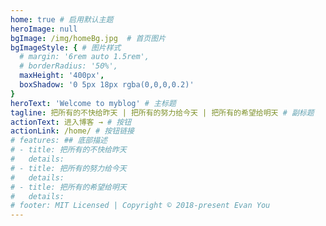 ```yaml
---
home: true # 启用默认主题
heroImage: null
bgImage: /img/homeBg.jpg  # 首页图片
bgImageStyle: { # 图片样式
  # margin: '6rem auto 1.5rem',
  # borderRadius: '50%',
  maxHeight: '400px',
  boxShadow: '0 5px 18px rgba(0,0,0,0.2)'
}
heroText: 'Welcome to myblog' # 主标题
tagline: 把所有的不快给昨天 | 把所有的努力给今天 | 把所有的希望给明天 # 副标题
actionText: 进入博客 → # 按钮
actionLink: /home/ # 按钮链接
# features: ## 底部描述
# - title: 把所有的不快给昨天
#   details: 
# - title: 把所有的努力给今天
#   details: 
# - title: 把所有的希望给明天
#   details: 
# footer: MIT Licensed | Copyright © 2018-present Evan You
---
```


